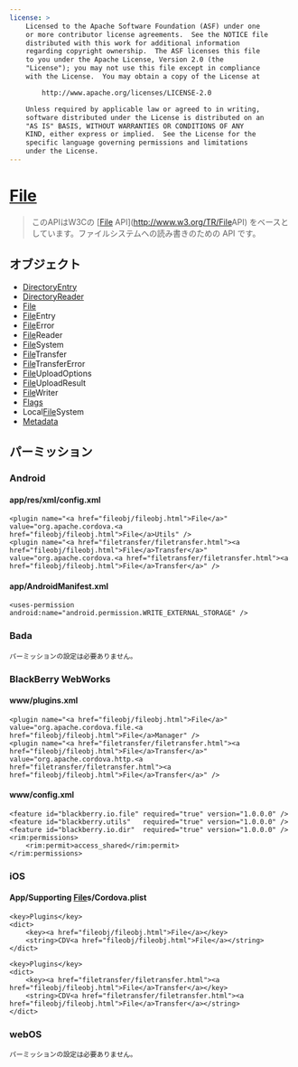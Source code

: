 ```yaml
---
license: >
    Licensed to the Apache Software Foundation (ASF) under one
    or more contributor license agreements.  See the NOTICE file
    distributed with this work for additional information
    regarding copyright ownership.  The ASF licenses this file
    to you under the Apache License, Version 2.0 (the
    "License"); you may not use this file except in compliance
    with the License.  You may obtain a copy of the License at

        http://www.apache.org/licenses/LICENSE-2.0

    Unless required by applicable law or agreed to in writing,
    software distributed under the License is distributed on an
    "AS IS" BASIS, WITHOUT WARRANTIES OR CONDITIONS OF ANY
    KIND, either express or implied.  See the License for the
    specific language governing permissions and limitations
    under the License.
---
```


<a href="fileobj/fileobj.html">File</a>
==========

>  このAPIはW3Cの [<a href="fileobj/fileobj.html">File</a> API](http://www.w3.org/TR/<a href="fileobj/fileobj.html">File</a>API) をベースとしています。ファイルシステムへの読み書きのための API です。

オブジェクト
-------

- <a href="directoryentry/directoryentry.html">DirectoryEntry</a>
- <a href="directoryreader/directoryreader.html">DirectoryReader</a>
- <a href="fileobj/fileobj.html">File</a>
- <a href="fileentry/fileentry.html"><a href="fileobj/fileobj.html">File</a>Entry</a>
- <a href="fileerror/fileerror.html"><a href="fileobj/fileobj.html">File</a>Error</a>
- <a href="filereader/filereader.html"><a href="fileobj/fileobj.html">File</a>Reader</a>
- <a href="filesystem/filesystem.html"><a href="fileobj/fileobj.html">File</a>System</a>
- <a href="filetransfer/filetransfer.html"><a href="fileobj/fileobj.html">File</a>Transfer</a>
- <a href="filetransfererror/filetransfererror.html"><a href="filetransfer/filetransfer.html"><a href="fileobj/fileobj.html">File</a>Transfer</a>Error</a>
- <a href="fileuploadoptions/fileuploadoptions.html"><a href="fileobj/fileobj.html">File</a>UploadOptions</a>
- <a href="fileuploadresult/fileuploadresult.html"><a href="fileobj/fileobj.html">File</a>UploadResult</a>
- <a href="filewriter/filewriter.html"><a href="fileobj/fileobj.html">File</a>Writer</a>
- <a href="flags/flags.html">Flags</a>
- Local<a href="filesystem/filesystem.html"><a href="fileobj/fileobj.html">File</a>System</a>
- <a href="metadata/metadata.html">Metadata</a>

パーミッション
-----------

### Android

#### app/res/xml/config.xml

    <plugin name="<a href="fileobj/fileobj.html">File</a>" value="org.apache.cordova.<a href="fileobj/fileobj.html">File</a>Utils" />
    <plugin name="<a href="filetransfer/filetransfer.html"><a href="fileobj/fileobj.html">File</a>Transfer</a>" value="org.apache.cordova.<a href="filetransfer/filetransfer.html"><a href="fileobj/fileobj.html">File</a>Transfer</a>" />

#### app/AndroidManifest.xml

    <uses-permission android:name="android.permission.WRITE_EXTERNAL_STORAGE" />

### Bada

    パーミッションの設定は必要ありません。

### BlackBerry WebWorks

#### www/plugins.xml

    <plugin name="<a href="fileobj/fileobj.html">File</a>" value="org.apache.cordova.file.<a href="fileobj/fileobj.html">File</a>Manager" />
    <plugin name="<a href="filetransfer/filetransfer.html"><a href="fileobj/fileobj.html">File</a>Transfer</a>" value="org.apache.cordova.http.<a href="filetransfer/filetransfer.html"><a href="fileobj/fileobj.html">File</a>Transfer</a>" />

#### www/config.xml

    <feature id="blackberry.io.file" required="true" version="1.0.0.0" />
    <feature id="blackberry.utils"   required="true" version="1.0.0.0" />
    <feature id="blackberry.io.dir"  required="true" version="1.0.0.0" />
    <rim:permissions>
        <rim:permit>access_shared</rim:permit>
    </rim:permissions>

### iOS

#### App/Supporting <a href="fileobj/fileobj.html">File</a>s/Cordova.plist

    <key>Plugins</key>
    <dict>
        <key><a href="fileobj/fileobj.html">File</a></key>
        <string>CDV<a href="fileobj/fileobj.html">File</a></string>
    </dict>

    <key>Plugins</key>
    <dict>
        <key><a href="filetransfer/filetransfer.html"><a href="fileobj/fileobj.html">File</a>Transfer</a></key>
        <string>CDV<a href="filetransfer/filetransfer.html"><a href="fileobj/fileobj.html">File</a>Transfer</a></string>
    </dict>

### webOS

    パーミッションの設定は必要ありません。
